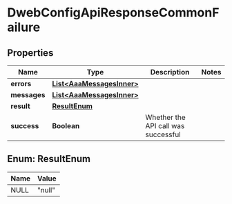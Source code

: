 

# DwebConfigApiResponseCommonFailure


## Properties

| Name | Type | Description | Notes |
|------------ | ------------- | ------------- | -------------|
|**errors** | [**List&lt;AaaMessagesInner&gt;**](AaaMessagesInner.md) |  |  |
|**messages** | [**List&lt;AaaMessagesInner&gt;**](AaaMessagesInner.md) |  |  |
|**result** | [**ResultEnum**](#ResultEnum) |  |  |
|**success** | **Boolean** | Whether the API call was successful |  |



## Enum: ResultEnum

| Name | Value |
|---- | -----|
| NULL | &quot;null&quot; |



